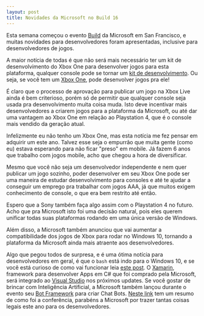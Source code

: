 ```yaml
---
layout: post
title: Novidades da Microsoft no Build 16
---
```


Esta semana começou o evento [Build](https://build.microsoft.com/) da Microsoft em San Francisco, e muitas novidades para desenvolvedores foram apresentadas, inclusive para desenvolvedores de jogos.

A maior notícia de todas é que não será mais necessário ter um kit de desenvolvimento do Xbox One para desenvolver jogos para esta plataforma, qualquer console pode se tornar um [kit de desenvolvimento](http://www.polygon.com/2016/3/30/11318568/xbox-one-dev-kit). Ou seja, se você tem um [Xbox One](http://www.gamasutra.com/view/news/269286/Any_retail_Xbox_One_can_be_used_as_dev_kit_starting_now.php), pode desenvolver jogos pra ele!

É claro que o processo de aprovação para publicar um jogo na Xbox Live ainda é bem criterioso, porém só de permitir que qualquer console seja usada pra desenvolvimento muita coisa muda. Isto deve incentivar mais desenvolvedores a criarem jogos para a plataforma da Microsoft, ou até dar uma vantagem ao Xbox One em relação ao Playstation 4, que é o console mais vendido da geração atual.

Infelizmente eu não tenho um Xbox One, mas esta notícia me fez pensar em adquirir um este ano. Talvez esse seja o empurrão que muita gente (como eu) estava esperando para não ficar "preso" em mobile. Já fazem 6 anos que trabalho com jogos mobile, acho que chegou a hora de diversificar.

Mesmo que você não seja um desenvolvedor independente e nem quer publicar um jogo sozinho, poder desenvolver em seu Xbox One pode ser uma maneira de estudar desenvolvimento para consoles e até te ajudar a conseguir um emprego pra trabalhar com jogos AAA, já que muitos exigem conhecimento de console, o que era bem restrito até então.

Espero que a Sony também faça algo assim com o Playstation 4 no futuro. Acho que pra Microsoft isto foi uma decisão natural, pois eles querem unificar todas suas plataformas rodando em uma única versão de Windows.

Além disso, a Microsoft também anunciou que vai aumentar a compatibilidade dos jogos de Xbox para rodar no Windows 10, tornando a plataforma da Microsoft ainda mais atraente aos desenvolvedores.

Algo que pegou todos de surpresa, e é uma ótima notícia para desenvolvedores em geral, é que o `bash` está indo para o Windows 10, e se você está curioso de como vai funcionar leia [este post](http://blog.dustinkirkland.com/2016/03/ubuntu-on-windows.html). O [Xamarin](https://www.xamarin.com/), framework para desenvolver Apps em C# que foi comprado pela Microsoft, será integrado ao [Visual Studio](https://blogs.msdn.microsoft.com/visualstudio/2016/03/31/mobile-app-development-made-easy-with-visual-studio-and-xamarin/) nos próximos updates. Se você gostar de brincar com Inteligência Artificial, a Microsoft também lançou durante o evento seu [Bot Framework](https://dev.botframework.com/) para criar Chat Bots. [Neste link](http://www.theverge.com/2016/3/30/11317924/microsoft-event-news-recap-hololens-windows-10-build-2016) tem um resumo de como foi a conferência, parabéns a Microsoft por trazer tantas coisas legais este ano para os desenvolvedores.
